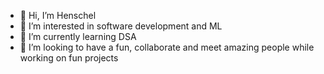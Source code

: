 - 👋 Hi, I’m Henschel
- 👀 I’m interested in software development and ML
- 🌱 I’m currently learning DSA
- 💞️ I’m looking to have a fun, collaborate and meet amazing people while working on fun projects

<!---
pawp5/pawp5 is a ✨ special ✨ repository because its `README.md` (this file) appears on your GitHub profile.
You can click the Preview link to take a look at your changes.
--->
